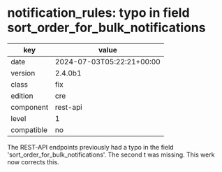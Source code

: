 [//]: # (werk v2)
# notification_rules: typo in field sort_order_for_bulk_notifications

key        | value
---------- | ---
date       | 2024-07-03T05:22:21+00:00
version    | 2.4.0b1
class      | fix
edition    | cre
component  | rest-api
level      | 1
compatible | no

The REST-API endpoints previously had a typo in the field
'sort_order_for_bulk_notifications'. The second t was missing.
This werk now corrects this.

